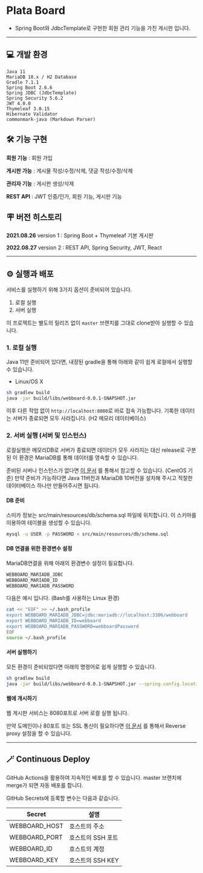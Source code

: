 # Plata Board

- Spring Boot와 JdbcTemplate로 구현한 회원 관리 기능을 가진 게시판 입니다.

* * *

## 💻 개발 환경

```
Java 11
MariaDB 10.x / H2 Database
Gradle 7.1.1
Spring Boot 2.6.6
Spring JDBC (JdbcTemplate)
Spring Security 5.6.2
JWT 4.0.0
Thymeleaf 3.0.15
Hibernate Validator
commonmark-java (Markdown Parser)
```

## 🛠️ 기능 구현

**회원 기능** : 회원 가입

**게시판 가능** : 게시물 작성/수정/삭제, 댓글 작성/수정/삭제

**관리자 기능** : 게시판 생성/삭제

**REST API** : JWT 인증/인가, 회원 기능, 게시판 기능

## 🪧 버전 히스토리

**2021.08.26** version 1 : Spring Boot + Thymeleaf 기본 게시판

**2022.08.27** version 2 : REST API, Spring Security, JWT, React

<!--
## 💡 서비스 구조

작성중

## 🗃 DB 스키마 구조

작성중

## 🔥 개발 과정

- 프로젝트에 대한 제작 과정과 소개는 [이 문서](https://platanus.me/post/1592) 를 참고해 주세요.
-->

* * *

## ⚙️ 실행과 배포

서비스를 실행하기 위해 3가지 옵션이 준비되어 있습니다.

1. 로컬 실행
2. 서버 실행

이 프로젝트는 별도의 릴리즈 없이 `master` 브랜치를 그대로 clone받아 실행할 수 있습니다.

### 1. 로컬 실행

Java 11만 준비되어 있다면, 내장된 gradle을 통해 아래와 같이 쉽게 로컬에서 실행할 수 있습니다.

- Linux/OS X

```bash
sh gradlew build
java -jar build/libs/webboard-0.0.1-SNAPSHOT.jar
```

이후 다른 작업 없이 `http://localhost:8080`로 바로 접속 가능합니다. 기록한 데이터는 서버가 종료되면 모두 사라집니다. (H2 메모리 데이터베이스)

### 2. 서버 실행 (서버 및 인스턴스)

로컬실행은 메모리DB로 서버가 종료되면 데이터가 모두 사라지는 대신 release로 구분된 이 환경은 MariaDB를 통해 데이터를 영속할 수 있습니다.

준비된 서버나 인스턴스가 없다면 [이 문서](https://platanus.me/post/1586) 를 통해서 참고할 수 있습니다. (CentOS 기준) 만약 준비가 가능하다면 Java 11버전과 MariaDB
10버전을 설치해 주시고 적절한 데이터베이스 하나만 만들어주시면 됩니다.

#### DB 준비

스미카 정보는 src/main/resources/db/schema.sql 파일에 위치합니다. 이 스키마를 이용하여 테이블을 생성할 수 있습니다.

```bash
mysql -u USER -p PASSWORD < src/main/resources/db/schema.sql
```

#### DB 연결을 위한 환경변수 설정

MariaDB연결을 위해 아래의 환경변수 설정이 필요합니다.

```bash
WEBBOARD_MARIADB_JDBC
WEBBOARD_MARIADB_ID
WEBBOARD_MARIADB_PASSWORD
```

다음은 예시 입니다. (Bash를 사용하는 Linux 환경)

```bash
cat << "EOF" >> ~/.bash_profile
export WEBBOARD_MARIADB_JDBC=jdbc:mariadb://localhost:3306/webboard
export WEBBOARD_MARIADB_ID=webboard
export WEBBOARD_MARIADB_PASSWORD=webboardPassword
EOF
source ~/.bash_profile
```

#### 서버 실행하기

모든 환경이 준비되었다면 아래의 명령어로 쉽게 실행할 수 있습니다.

```bash
sh gradlew build
java -jar build/libs/webboard-0.0.1-SNAPSHOT.jar --spring.config.location=classpath:/application.properties --spring.profiles.active=release
```

#### 웹에 개시하기

웹 게시판 서비스는 8080포트로 서버 로컬 실행 됩니다.

만약 도메인이나 80포트 또는 SSL 통신이 필요하다면 [이 문서](https://platanus.me/post/1590) 를 통해서 Reverse proxy 설정을 할 수 있습니다.

* * *

## 🪄 Continuous Deploy

GitHub Actions을 활용하여 지속적인 배포를 할 수 있습니다. master 브랜치에 merge가 되면 자동 배포를 합니다.

GitHub Secrets에 등록할 변수는 다음과 같습니다.

|Secret|설명|
| --- | --- |
|WEBBOARD_HOST|호스트의 주소|
|WEBBOARD_PORT|호스트의 SSH 포트|
|WEBBOARD_ID|호스트의 계정|
|WEBBOARD_KEY|호스트의 SSH KEY|
